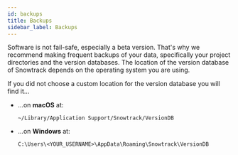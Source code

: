 ```yaml
---
id: backups
title: Backups
sidebar_label: Backups
---
```



Software is not fail-safe, especially a beta version. That's why we recommend making frequent backups of your data, specifically your project directories and the version databases. The location of the version database of Snowtrack depends on the operating system you are using.

If you did not choose a custom location for the version database you will find it...


- ...on **macOS** at:

    `~/Library/Application Support/Snowtrack/VersionDB`


- ...on **Windows** at:

    `C:\Users\<YOUR_USERNAME>\AppData\Roaming\Snowtrack\VersionDB`